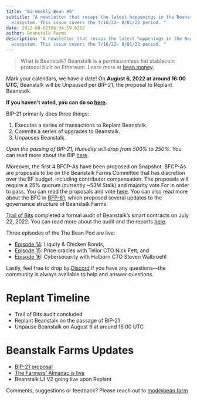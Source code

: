 ```yaml
---
title: "Bi-Weekly Bean #8"
subtitle: "A newsletter that recaps the latest happenings in the Beanstalk
  ecosystem. This issue covers the 7/16/22– 8/01/22 period. "
date: 2022-08-02T06:34:59.625Z
author: Beanstalk Farms
description: "A newsletter that recaps the latest happenings in the Beanstalk
  ecosystem. This issue covers the 7/16/22– 8/01/22 period. "
---
```

> What is Beanstalk? Beanstalk is a permissionless fiat stablecoin protocol built on Ethereum. Learn more at [bean.money](https://bean.money/).

Mark your calendars, we have a date! On **August 6, 2022 at around 16:00 UTC,** Beanstalk will be Unpaused per BIP-21, the proposal to Replant Beanstalk.

**If you haven’t voted, you can do so [here](https://snapshot.org/#/beanstalkdao.eth/proposal/0xbe30bc43d7185ef77cd6af0e5c85da7d7c06caad4c0de3a73493ed48eae32d71).**

BIP-21 primarily does three things:

1. Executes a series of transactions to Replant Beanstalk.
2. Commits a series of upgrades to Beanstalk.
3. Unpauses Beanstalk.

*Upon the passing of BIP-21, Humidity will drop from 500% to 250%*. You can read more about the BIP [here](https://github.com/BeanstalkFarms/Beanstalk/pull/72).

Moreover, the first 4 BFCP-As have been proposed on Snapshot. BFCP-As are proposals to be on the Beanstalk Farms Committee that has discretion over the BF budget, including contributor compensation. The proposals will require a 25% quorum (currently ~53M Stalk) and majority vote For in order to pass. You can read the proposals and vote [here](https://snapshot.org/#/beanstalkfarms.eth). You can also read more about the BFC in [BFP-81](https://snapshot.org/#/beanstalkfarms.eth/proposal/0xa24c368f08093b8a5e27c0b3ae9296eb60272cddc8882434b02a86152d903e59), which proposed several updates to the governance structure of Beanstalk Farms.

[Trail of Bits](https://www.trailofbits.com/) completed a formal audit of Beanstalk’s smart contracts on July 22, 2022. You can read more about the audit and the reports [here](https://bean.money/blog/trail-of-bits-audit-of-beanstalk-completed).

Three episodes of the The Bean Pod are live:

* [Episode 14](https://anchor.fm/thebeanpodpodcast/episodes/Liquity--Chicken-Bonds-e1lcv9h): Liquity & Chicken Bonds,
* [Episode 15](https://anchor.fm/thebeanpodpodcast/episodes/Price-oracles--Tellor-with-Nick-Fett-e1ll9pu): Price oracles with Tellor CTO Nick Fett; and
* [Episode 16](https://anchor.fm/thebeanpodpodcast/episodes/Halborn--cybersecurity-with-Steven-Walbroehl-e1loqrk): Cybersecurity with Halborn CTO Steven Walbroehl

Lastly, feel free to drop by [Discord](https://discord.gg/beanstalk) if you have any questions—the community is always available to help and answer questions.

# Replant **Timeline**

* Trail of Bits audit concluded
* Replant Beanstalk on the passage of BIP-21
* Unpause Beanstalk on August 6 at around 16:00 UTC

# Beanstalk Farms **Updates**

* [BIP-21 proposal](https://snapshot.org/#/beanstalkdao.eth/proposal/0xbe30bc43d7185ef77cd6af0e5c85da7d7c06caad4c0de3a73493ed48eae32d71)
* [The Farmers’ Almanac is live](https://docs.bean.money/)
* Beanstalk UI V2 going live upon Replant

Comments, suggestions or feedback? Please reach out to mod@bean.farm